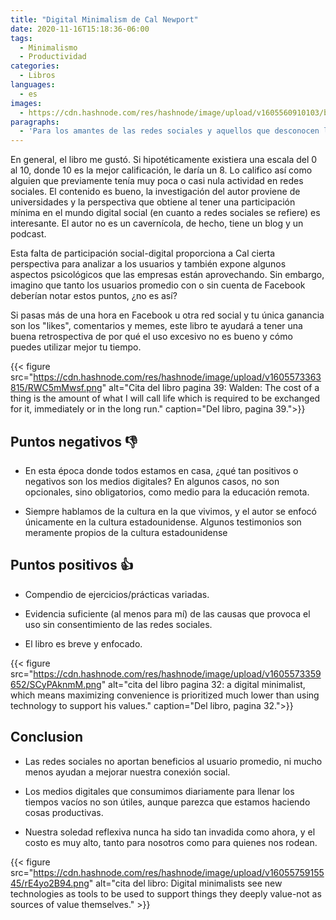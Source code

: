 ```yaml
---
title: "Digital Minimalism de Cal Newport"
date: 2020-11-16T15:18:36-06:00
tags:
  - Minimalismo
  - Productividad
categories:
  - Libros
languages:
  - es
images:
  - https://cdn.hashnode.com/res/hashnode/image/upload/v1605560910103/bJU5peU6D.jpeg
paragraphs:
  - 'Para los amantes de las redes sociales y aquellos que desconocen la psicología ingenieril que hay detrás de ellas. A aquellos que su mayor ganancia son "likes" y comentarios, a costa del recurso que más se debe preciar: el tiempo.'
---
```


En general, el libro me gustó. Si hipotéticamente existiera una escala del 0 al 10, donde 10 es la mejor calificación, le daría un 8. Lo califico así como alguien que previamente tenía muy poca o casi nula actividad en redes sociales. El contenido es bueno, la investigación del autor proviene de universidades y la perspectiva que obtiene al tener una participación mínima en el mundo digital social (en cuanto a redes sociales se refiere) es interesante. El autor no es un cavernícola, de hecho, tiene un blog y un podcast.

Esta falta de participación social-digital proporciona a Cal cierta perspectiva para analizar a los usuarios y también expone algunos aspectos psicológicos que las empresas están aprovechando. Sin embargo, imagino que tanto los usuarios promedio con o sin cuenta de Facebook deberían notar estos puntos, ¿no es así?

Si pasas más de una hora en Facebook u otra red social y tu única ganancia son los "likes", comentarios y memes, este libro te ayudará a tener una buena retrospectiva de por qué el uso excesivo no es bueno y cómo puedes utilizar mejor tu tiempo.

{{< figure src="https://cdn.hashnode.com/res/hashnode/image/upload/v1605573363815/RWC5mMwsf.png" alt="Cita del libro pagina 39: Walden: The cost of a thing is the amount of what I will call life which is required to be exchanged for it, immediately or in the long run." caption="Del libro, pagina 39.">}}

## Puntos negativos 👎

- En esta época donde todos estamos en casa, ¿qué tan positivos o negativos son los medios digitales? En algunos casos, no son opcionales, sino obligatorios, como medio para la educación remota.

- Siempre hablamos de la cultura en la que vivimos, y el autor se enfocó únicamente en la cultura estadounidense. Algunos testimonios son meramente propios de la cultura estadounidense

## Puntos positivos 👍

- Compendio de ejercicios/prácticas variadas.

- Evidencia suficiente (al menos para mí) de las causas que provoca el uso sin consentimiento de las redes sociales.

- El libro es breve y enfocado.

{{< figure src="https://cdn.hashnode.com/res/hashnode/image/upload/v1605573359652/SCyPAknmM.png" alt="cita del libro pagina 32: a digital minimalist, which means maximizing convenience is prioritized much lower than using technology to support his values." caption="Del libro, pagina 32.">}}

## Conclusion

- Las redes sociales no aportan beneficios al usuario promedio, ni mucho menos ayudan a mejorar nuestra conexión social.

- Los medios digitales que consumimos diariamente para llenar los tiempos vacíos no son útiles, aunque parezca que estamos haciendo cosas productivas.

- Nuestra soledad reflexiva nunca ha sido tan invadida como ahora, y el costo es muy alto, tanto para nosotros como para quienes nos rodean.

{{< figure src="https://cdn.hashnode.com/res/hashnode/image/upload/v1605575915545/rE4yo2B94.png" alt="cita del libro: Digital minimalists see new technologies as tools to be used to support things they deeply value-not as sources of value themselves." >}}
